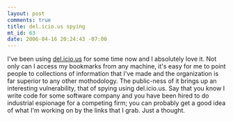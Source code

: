 ```yaml
--- 
layout: post
comments: true
title: del.icio.us spying
mt_id: 63
date: 2006-04-16 20:24:43 -07:00
---
```

I've been using [del.icio.us](http://del.icio.us) for some time now and I absolutely love it.  Not only can I access my bookmarks from any machine, it's easy for me to point people to collections of information that I've made and the organization is far superior to any other mothodology.  The public-ness of it brings up an interesting vulnerability, that of spying using del.icio.us.  Say that you know I write code for some software company and you have been hired to do industrial espionage for a competing firm; you can probably get a good idea of what I'm working on by the links that I grab.  Just a thought.
